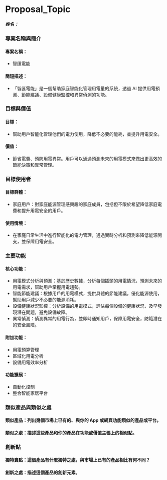 # Proposal_Topic

##### 姓名：

### 專案名稱與簡介

#### 專案名稱：

- 智匯電能

#### 簡短描述：

- 「智匯電能」是一個幫助家庭智能化管理用電量的系統，透過 AI 提供用電預測、節能建議、設備健康監控和異常偵測的功能。

### 目標與價值

#### 目標：

- 幫助用戶智能化管理他們的電力使用，降低不必要的能耗，並提升用電安全。

#### 價值：

- 節省電費、預防用電異常。用戶可以通過預測未來的用電模式來做出更高效的節能決策和異常管理。

### 目標使用者

#### 目標群體：

- 家庭用戶：對家庭能源管理感興趣的家庭成員，包括但不限於希望降低家庭電費和提升用電安全的用戶。

#### 使用情境：

- 在家庭日常生活中進行智能化的電力管理，通過實時分析和預測來降低能源開支，並保障用電安全。

### 主要功能

#### 核心功能：

- 用電模式分析與預測：基於歷史數據，分析每個插頭的用電情況，預測未來的用電需求，幫助用戶掌握用電趨勢。
- 智能節能建議：根據用戶的用電模式，提供具體的節能建議，優化能源使用，幫助用戶減少不必要的能源消耗。
- 設備健康狀況監控：分析設備的用電模式，評估每個設備的健康狀況，及早發現潛在問題，避免設備故障。
- 異常偵測：偵測異常的用電行為，並即時通知用戶，保障用電安全，防範潛在的安全風險。

#### 附加功能：

- 用電預算管理
- 區域化用電分析
- 設備用電效率分析

#### 功能擴展：

- 自動化控制
- 整合智能家居平台

### 類似產品與類似之處

#### 類似產品：列出幾個市場上已有的、與你的 App 或網頁功能類似的產品或平台。

#### 類似之處：描述這些產品和你的產品在功能或價值主張上的相似點。

### 創新點

#### 獨特賣點：這個產品有什麼獨特之處，與市場上已有的產品相比有何不同？

#### 創新之處：描述這個產品的創新元素。
